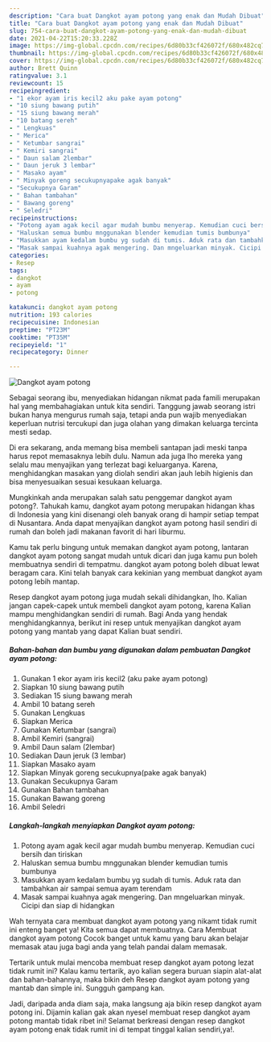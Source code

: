```yaml
---
description: "Cara buat Dangkot ayam potong yang enak dan Mudah Dibuat"
title: "Cara buat Dangkot ayam potong yang enak dan Mudah Dibuat"
slug: 754-cara-buat-dangkot-ayam-potong-yang-enak-dan-mudah-dibuat
date: 2021-04-22T15:20:33.228Z
image: https://img-global.cpcdn.com/recipes/6d80b33cf426072f/680x482cq70/dangkot-ayam-potong-foto-resep-utama.jpg
thumbnail: https://img-global.cpcdn.com/recipes/6d80b33cf426072f/680x482cq70/dangkot-ayam-potong-foto-resep-utama.jpg
cover: https://img-global.cpcdn.com/recipes/6d80b33cf426072f/680x482cq70/dangkot-ayam-potong-foto-resep-utama.jpg
author: Brett Quinn
ratingvalue: 3.1
reviewcount: 15
recipeingredient:
- "1 ekor ayam iris kecil2 aku pake ayam potong"
- "10 siung bawang putih"
- "15 siung bawang merah"
- "10 batang sereh"
- " Lengkuas"
- " Merica"
- " Ketumbar sangrai"
- " Kemiri sangrai"
- " Daun salam 2lembar"
- " Daun jeruk 3 lembar"
- " Masako ayam"
- " Minyak goreng secukupnyapake agak banyak"
- "Secukupnya Garam"
- " Bahan tambahan"
- " Bawang goreng"
- " Seledri"
recipeinstructions:
- "Potong ayam agak kecil agar mudah bumbu menyerap. Kemudian cuci bersih dan tiriskan"
- "Haluskan semua bumbu mnggunakan blender kemudian tumis bumbunya"
- "Masukkan ayam kedalam bumbu yg sudah di tumis. Aduk rata dan tambahkan air sampai semua ayam terendam"
- "Masak sampai kuahnya agak mengering. Dan mngeluarkan minyak. Cicipi dan siap di hidangkan"
categories:
- Resep
tags:
- dangkot
- ayam
- potong

katakunci: dangkot ayam potong 
nutrition: 193 calories
recipecuisine: Indonesian
preptime: "PT23M"
cooktime: "PT35M"
recipeyield: "1"
recipecategory: Dinner

---
```



![Dangkot ayam potong](https://img-global.cpcdn.com/recipes/6d80b33cf426072f/680x482cq70/dangkot-ayam-potong-foto-resep-utama.jpg)

Sebagai seorang ibu, menyediakan hidangan nikmat pada famili merupakan hal yang membahagiakan untuk kita sendiri. Tanggung jawab seorang istri bukan hanya mengurus rumah saja, tetapi anda pun wajib menyediakan keperluan nutrisi tercukupi dan juga olahan yang dimakan keluarga tercinta mesti sedap.

Di era  sekarang, anda memang bisa membeli santapan jadi meski tanpa harus repot memasaknya lebih dulu. Namun ada juga lho mereka yang selalu mau menyajikan yang terlezat bagi keluarganya. Karena, menghidangkan masakan yang diolah sendiri akan jauh lebih higienis dan bisa menyesuaikan sesuai kesukaan keluarga. 



Mungkinkah anda merupakan salah satu penggemar dangkot ayam potong?. Tahukah kamu, dangkot ayam potong merupakan hidangan khas di Indonesia yang kini disenangi oleh banyak orang di hampir setiap tempat di Nusantara. Anda dapat menyajikan dangkot ayam potong hasil sendiri di rumah dan boleh jadi makanan favorit di hari liburmu.

Kamu tak perlu bingung untuk memakan dangkot ayam potong, lantaran dangkot ayam potong sangat mudah untuk dicari dan juga kamu pun boleh membuatnya sendiri di tempatmu. dangkot ayam potong boleh dibuat lewat beragam cara. Kini telah banyak cara kekinian yang membuat dangkot ayam potong lebih mantap.

Resep dangkot ayam potong juga mudah sekali dihidangkan, lho. Kalian jangan capek-capek untuk membeli dangkot ayam potong, karena Kalian mampu menghidangkan sendiri di rumah. Bagi Anda yang hendak menghidangkannya, berikut ini resep untuk menyajikan dangkot ayam potong yang mantab yang dapat Kalian buat sendiri.

<!--inarticleads1-->

##### Bahan-bahan dan bumbu yang digunakan dalam pembuatan Dangkot ayam potong:

1. Gunakan 1 ekor ayam iris kecil2 (aku pake ayam potong)
1. Siapkan 10 siung bawang putih
1. Sediakan 15 siung bawang merah
1. Ambil 10 batang sereh
1. Gunakan  Lengkuas
1. Siapkan  Merica
1. Gunakan  Ketumbar (sangrai)
1. Ambil  Kemiri (sangrai)
1. Ambil  Daun salam (2lembar)
1. Sediakan  Daun jeruk (3 lembar)
1. Siapkan  Masako ayam
1. Siapkan  Minyak goreng secukupnya(pake agak banyak)
1. Gunakan Secukupnya Garam
1. Gunakan  Bahan tambahan
1. Gunakan  Bawang goreng
1. Ambil  Seledri




<!--inarticleads2-->

##### Langkah-langkah menyiapkan Dangkot ayam potong:

1. Potong ayam agak kecil agar mudah bumbu menyerap. Kemudian cuci bersih dan tiriskan
1. Haluskan semua bumbu mnggunakan blender kemudian tumis bumbunya
1. Masukkan ayam kedalam bumbu yg sudah di tumis. Aduk rata dan tambahkan air sampai semua ayam terendam
1. Masak sampai kuahnya agak mengering. Dan mngeluarkan minyak. Cicipi dan siap di hidangkan




Wah ternyata cara membuat dangkot ayam potong yang nikamt tidak rumit ini enteng banget ya! Kita semua dapat membuatnya. Cara Membuat dangkot ayam potong Cocok banget untuk kamu yang baru akan belajar memasak atau juga bagi anda yang telah pandai dalam memasak.

Tertarik untuk mulai mencoba membuat resep dangkot ayam potong lezat tidak rumit ini? Kalau kamu tertarik, ayo kalian segera buruan siapin alat-alat dan bahan-bahannya, maka bikin deh Resep dangkot ayam potong yang mantab dan simple ini. Sungguh gampang kan. 

Jadi, daripada anda diam saja, maka langsung aja bikin resep dangkot ayam potong ini. Dijamin kalian gak akan nyesel membuat resep dangkot ayam potong mantab tidak ribet ini! Selamat berkreasi dengan resep dangkot ayam potong enak tidak rumit ini di tempat tinggal kalian sendiri,ya!.

